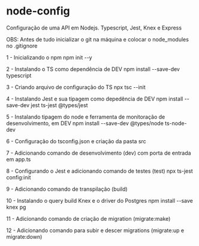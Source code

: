 # node-config
Configuração de uma API em Nodejs. Typescript, Jest, Knex e Express

OBS: Antes de tudo inicializar o git na máquina e colocar o node_modules no .gitignore

1 - Inicializando o npm
    npm init --y

2 - Instalando o TS como dependência de DEV
    npm install --save-dev typescript

3 - Criando arquivo de configuração do TS
    npx tsc --init

4 - Instalando Jest e sua tipagem como depedência de DEV
    npm install --save-dev jest ts-jest @types/jest

5 - Instalando tipagem do node e ferramenta de monitoração de desenvolvimento, em DEV
     npm install --save-dev @types/node ts-node-dev

6 - Configuração do tsconfig.json e criação da pasta src

7 - Adicionando comando de desenvolvimento (dev) com porta de entrada em app.ts

8 - Configurando o Jest e adicionando comando de testes (test)
    npx ts-jest config:init

9 - Adicionando comando de transpilação (build)

10 - Instalando o query build Knex e o driver do Postgres
    npm install --save knex pg

11 - Adicionando comando de criação de migration (migrate:make)

12 - Adicionando comando para subir e descer migrations (migrate:up e migrate:down)

